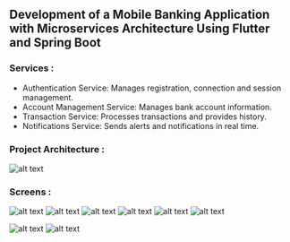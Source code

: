 ## Development of a Mobile Banking Application with Microservices Architecture Using Flutter and Spring Boot

### Services :
- Authentication Service: Manages registration, connection and session management.
- Account Management Service: Manages bank account information.
- Transaction Service: Processes transactions and provides history.
- Notifications Service: Sends alerts and notifications in real time.


### Project Architecture :


![alt text](/support/MSS.png)



### Screens :

![alt text](/support/Home.png)    ![alt text](/support/Withdraw.png) ![alt text](/support/history.png) ![alt text](/support/info.png) ![alt text](/support/signup.png) ![alt text](/support/login.png) 
 
![alt text](/support/success.png) ![alt text](/support/history.png) 
